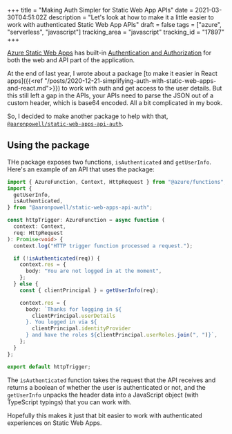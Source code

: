 +++
title = "Making Auth Simpler for Static Web App APIs"
date = 2021-03-30T04:51:02Z
description = "Let's look at how to make it a little easier to work with authenticated Static Web App APIs"
draft = false
tags = ["azure", "serverless", "javascript"]
tracking_area = "javascript"
tracking_id = "17897"
+++

[Azure Static Web Apps](https://docs.microsoft.com/azure/static-web-apps/?{{<cda>}}) has built-in [Authentication and Authorization](https://docs.microsoft.com/azure/static-web-apps/authentication-authorization?{{<cda>}) for both the web and API part of the application.

At the end of last year, I wrote about a package [to make it easier in React apps]({{<ref "/posts/2020-12-21-simplifying-auth-with-static-web-apps-and-react.md">}}) to work with auth and get access to the user details. But this still left a gap in the APIs, your APIs need to parse the JSON out of a custom header, which is base64 encoded. All a bit complicated in my book.

So, I decided to make another package to help with that, [`@aaronpowell/static-web-apps-api-auth`](https://github.com/aaronpowell/azure-static-web-apps-api-auth).

## Using the package

THe package exposes two functions, `isAuthenticated` and `getUserInfo`. Here's an example of an API that uses the package:

```typescript
import { AzureFunction, Context, HttpRequest } from "@azure/functions";
import {
  getUserInfo,
  isAuthenticated,
} from "@aaronpowell/static-web-apps-api-auth";

const httpTrigger: AzureFunction = async function (
  context: Context,
  req: HttpRequest
): Promise<void> {
  context.log("HTTP trigger function processed a request.");

  if (!isAuthenticated(req)) {
    context.res = {
      body: "You are not logged in at the moment",
    };
  } else {
    const { clientPrincipal } = getUserInfo(req);

    context.res = {
      body: `Thanks for logging in ${
        clientPrincipal.userDetails
      }. You logged in via ${
        clientPrincipal.identityProvider
      } and have the roles ${clientPrincipal.userRoles.join(", ")}`,
    };
  }
};

export default httpTrigger;
```

The `isAuthenticated` function takes the request that the API receives and returns a boolean of whether the user is authenticated or not, and the `getUserInfo` unpacks the header data into a JavaScript object (with TypeScript typings) that you can work with.

Hopefully this makes it just that bit easier to work with authenticated experiences on Static Web Apps.
